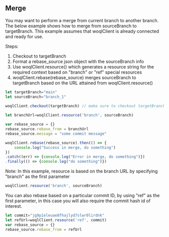 

## Merge

You may want to perform a merge from current branch to another branch. The below example shows how to merge from sourceBranch to
targetBranch. This example assumes that woqlClient is already connected and ready for use.

Steps:
1. Checkout to targetBranch
2. Format a rebase_source json object with the sourceBranch info
3. Use woqlClient.resource() which generates a resource string for the required context based on "branch" or "ref" special resources
4. woqlClient.rebase(rebase_source) merges sourceBranch to targetBranch based on the URL attained from woqlClient.resource()


```javascript
let targetBranch="main"
let sourceBranch="branch_1"

woqlClient.checkout(targetBranch) // make sure to checkout targetBranch
      
let branchUrl=woqlClient.resource('branch', sourceBranch)

var rebase_source = {}
rebase_source.rebase_from = branchUrl
rebase_source.message = "some commit message"

woqlClient.rebase(rebase_source).then(() => {
	console.log("Success in merge, do something")
})
.catch((err) => {console.log("Error in merge, do something")})
.finally(() => {console.log("do something")})
```

Note: In this example, resource is based on the branch URL by specifying "branch" as the first parameter

```javascript
woqlClient.resource('branch', sourceBranch)
```

You can also rebase based on a particular commit ID, by using "ref" as the first parameter, in this case you will also require the
commit hash id of interest.

```javascript
let commit="jg9p1eleuae8fhajlyd7slwr0lirdnk"
let refUrl=woqlClient.resource('ref', commit)
var rebase_source = {}
rebase_source.rebase_from = refUrl
```

